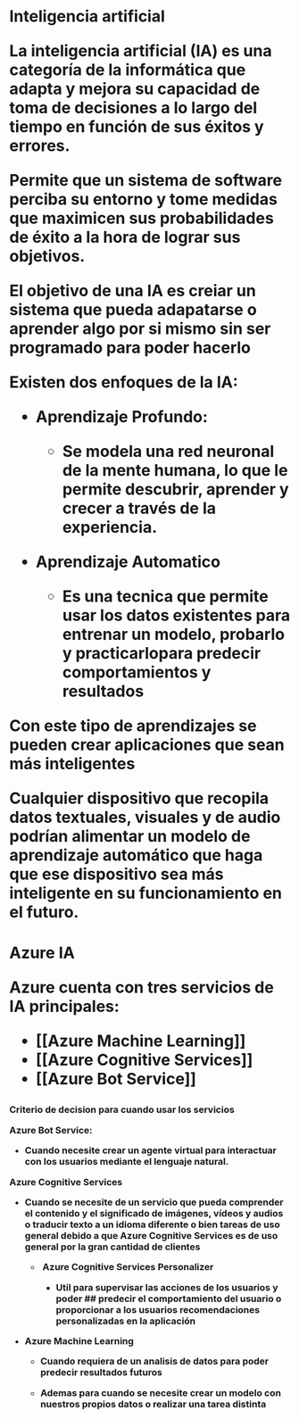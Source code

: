 <h1> Inteligencia artificial

La inteligencia artificial (IA) es una categoría de la informática que adapta y mejora su capacidad de toma de decisiones a lo largo del tiempo en función de sus éxitos y errores.

Permite que un sistema de software perciba su entorno y tome medidas que maximicen sus probabilidades de éxito a la hora de lograr sus objetivos.

El objetivo de una IA es creiar un sistema que pueda adapatarse o aprender algo por si mismo sin ser programado para poder hacerlo

Existen dos enfoques de la IA:

- Aprendizaje Profundo:

	- Se modela una red neuronal de la mente humana, lo que le permite descubrir, aprender y crecer a través de la experiencia.

- Aprendizaje Automatico

	-  Es una tecnica que permite usar los datos existentes para entrenar un modelo, probarlo y practicarlopara predecir comportamientos y resultados

Con este tipo de aprendizajes se pueden crear aplicaciones que sean más inteligentes

Cualquier dispositivo que recopila datos textuales, visuales y de audio podrían alimentar un modelo de aprendizaje automático que haga que ese dispositivo sea más inteligente en su funcionamiento en el futuro.


<h1>Azure IA

Azure cuenta con tres servicios de IA principales:

- [[Azure Machine Learning]]
-  [[Azure Cognitive Services]]
-  [[Azure Bot Service]]

<h3> Criterio de decision para cuando usar los servicios

Azure Bot Service:

- Cuando necesite crear un agente virtual para interactuar con los usuarios mediante el lenguaje natural.

Azure Cognitive Services

- Cuando se necesite de un servicio que pueda comprender el contenido y el significado de imágenes, vídeos y audios o traducir texto a un idioma diferente o bien tareas de uso general debido a que Azure Cognitive Services es de uso general por la gran cantidad de clientes

	-  Azure Cognitive Services Personalizer 
	
		- Util para supervisar las acciones de los usuarios y poder ## predecir el comportamiento del usuario o proporcionar a los usuarios recomendaciones personalizadas en la aplicación 

- Azure Machine Learning
	 
	-  Cuando requiera de un analisis de datos para poder predecir resultados futuros 
	
	- Ademas para cuando se necesite crear un modelo con nuestros propios datos o realizar una tarea distinta 
